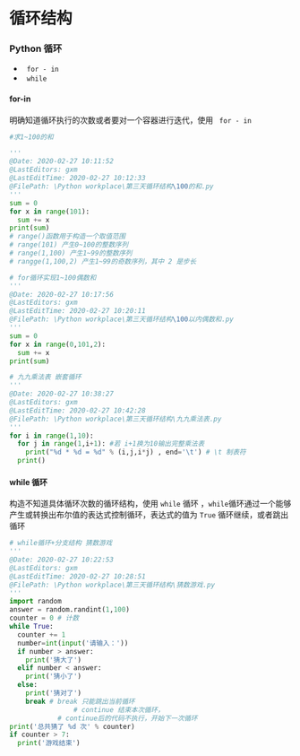 # 循环结构

### Python 循环

- ` for - in`
- `  while `

#### for-in

明确知道循环执行的次数或者要对一个容器进行迭代，使用 ` for - in` 

```python
#求1~100的和

'''
@Date: 2020-02-27 10:11:52
@LastEditors: gxm
@LastEditTime: 2020-02-27 10:12:33
@FilePath: \Python workplace\第三天循环结构\100的和.py
'''
sum = 0
for x in range(101):
  sum += x
print(sum)
# range()函数用于构造一个取值范围
# range(101) 产生0~100的整数序列
# range(1,100) 产生1~99的整数序列
# rangge(1,100,2) 产生1~99的奇数序列，其中 2 是步长
```

```python
# for循环实现1~100偶数和
'''
@Date: 2020-02-27 10:17:56
@LastEditors: gxm
@LastEditTime: 2020-02-27 10:20:11
@FilePath: \Python workplace\第三天循环结构\100以内偶数和.py
'''
sum = 0
for x in range(0,101,2):
  sum += x
print(sum)
```

```python
# 九九乘法表 嵌套循环
'''
@Date: 2020-02-27 10:38:27
@LastEditors: gxm
@LastEditTime: 2020-02-27 10:42:28
@FilePath: \Python workplace\第三天循环结构\九九乘法表.py
'''
for i in range(1,10):
  for j in range(1,i+1): #若 i+1换为10输出完整乘法表
    print("%d * %d = %d" % (i,j,i*j) , end='\t') # \t 制表符
  print()
```



#### while 循环

构造不知道具体循环次数的循环结构，使用 ` while ` 循环 ，` while `循环通过一个能够产生或转换出布尔值的表达式控制循环，表达式的值为 ` True ` 循环继续，或者跳出循环

```Python
# while循环+分支结构 猜数游戏
'''
@Date: 2020-02-27 10:22:53
@LastEditors: gxm
@LastEditTime: 2020-02-27 10:28:51
@FilePath: \Python workplace\第三天循环结构\猜数游戏.py
'''
import random
answer = random.randint(1,100)
counter = 0 # 计数
while True:
  counter += 1
  number=int(input('请输入：'))
  if number > answer:
    print('猜大了')
  elif number < answer:
    print('猜小了')
  else:
    print('猜对了')
    break # break 只能跳出当前循环
    			# continue 结束本次循环，
      		# continue后的代码不执行，开始下一次循环
print('总共猜了 %d 次' % counter)
if counter > 7:
  print('游戏结束')
```

